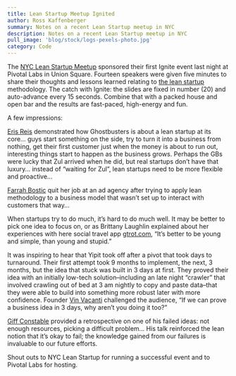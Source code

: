 ```yaml
---
title: Lean Startup Meetup Ignited
author: Ross Kaffenberger
summary: Notes on a recent Lean Startup meetup in NYC
description: Notes on a recent Lean Startup meetup in NYC
pull_image: 'blog/stock/logs-pexels-photo.jpg'
category: Code
---
```

The [NYC Lean Startup Meetup][1] sponsored their first Ignite event last night at Pivotal Labs in Union Square. Fourteen speakers were given five minutes to share their thoughts and lessons learned relating to [the lean startup][2] methodology. The catch with Ignite: the slides are fixed in number (20) and auto-advance every 15 seconds. Combine that with a packed house and open bar and the results are fast-paced, high-energy and fun.

A few impressions:

[Eris Reis][3] demonstrated how Ghostbusters is about a lean startup at its core… guys start something on the side, try to turn it into a business from nothing, get their first customer just when the money is about to run out, interesting things start to happen as the business grows. Perhaps the GBs were lucky that Zul arrived when he did, but real startups don’t have that luxury… instead of “waiting for Zul”, lean startups need to be more flexible and proactive…

[Farrah Bostic][4] quit her job at an ad agency after trying to apply lean methodology to a business model that wasn’t set up to interact with customers that way…

When startups try to do much, it’s hard to do much well. It may be better to pick one idea to focus on, or as Brittany Laughlin explained about her experiences with here social travel app [gtrot.com][5], “It’s better to be young and simple, than young and stupid.”

It was inspiring to hear that Yipit took off after a pivot that took days to turnaround. Their first attempt took 9 months to implement, the next, 3 months, but the idea that stuck was built in 3 days at first. They proved their idea with an initially low-tech solution–including an late night “crawler” that involved crawling out of bed at 3 am nightly to copy and paste data–that they were able to build into something more robust later with more confidence. Founder [Vin Vacanti][6] challenged the audience, “If we can prove a business idea in 3 days, why aren’t you doing it too?”

[Giff Constable][7] provided a retrospective on one of his failed ideas: not enough resources, picking a difficult problem… His talk reinforced the lean notion that it’s okay to fail; the knowledge gained from our failures is invaluable to our future efforts.

Shout outs to NYC Lean Startup for running a successful event and to Pivotal Labs for hosting.

[1]:	http://www.meetup.com/lean-startup
[2]:	http://theleanstartup.com/
[3]:	http://twitter.com/ericries
[4]:	http://twitter.com/farrahbostic
[5]:	http://www.gtrot.com/
[6]:	http://twitter.com/vacanti
[7]:	http://twitter.com/giffconstable
